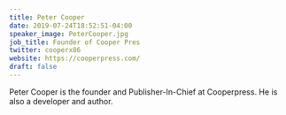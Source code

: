 ```yaml
---
title: Peter Cooper
date: 2019-07-24T18:52:51-04:00
speaker_image: PeterCooper.jpg
job_title: Founder of Cooper Pres
twitter: cooperx86
website: https://cooperpress.com/
draft: false
---
```


Peter Cooper is the founder and Publisher-In-Chief at Cooperpress. He is also a developer and author.

